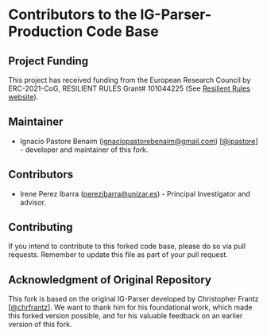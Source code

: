 # Contributors to the IG-Parser-Production Code Base


## Project Funding

This project has received funding from the European Research Council by ERC-2021-CoG, RESILIENT RULES Grant# 101044225 (See [Resilient Rules website](https://resilientrules.com)).

## Maintainer

* Ignacio Pastore Benaim (ignaciopastorebenaim@gmail.com) [[@ipastore](https://github.com/ipastore/)] - developer and maintainer of this fork.

## Contributors

* Irene Perez Ibarra (perezibarra@unizar.es) - Principal Investigator and advisor.

## Contributing

If you intend to contribute to this forked code base, please do so via pull requests. Remember to update this file as part of your pull request.

## Acknowledgment of Original Repository

This fork is based on the original IG-Parser developed by Christopher Frantz [[@chrfrantz](https://github.com/chrfrantz)]. We want to thank him for his foundational work, which made this forked version possible, and for his valuable feedback on an earlier version of this fork.